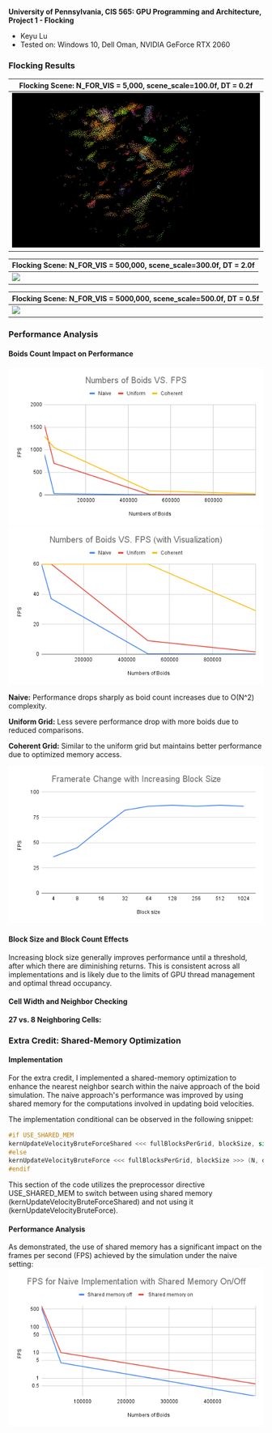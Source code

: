 **University of Pennsylvania, CIS 565: GPU Programming and Architecture,
Project 1 - Flocking**

* Keyu Lu
* Tested on: Windows 10, Dell Oman, NVIDIA GeForce RTX 2060


### Flocking Results
| Flocking Scene: N_FOR_VIS = 5,000, scene_scale=100.0f, DT = 0.2f | 
|---------------|
| ![](https://github.com/uluyek/Project1-CUDA-Flocking/blob/main/flocking%20demo.gif) | 

| Flocking Scene: N_FOR_VIS = 500,000, scene_scale=300.0f, DT = 2.0f | 
|---------------|
| ![](https://github.com/uluyek/Project1-CUDA-Flocking/blob/main/500k%20300%202.0%20demo%20gif.gif) | 

| Flocking Scene: N_FOR_VIS = 5000,000, scene_scale=500.0f, DT = 0.5f | 
|---------------|
| ![](https://github.com/uluyek/Project1-CUDA-Flocking/blob/main/5m%20500%200.5.gif) | 

### Performance Analysis 
#### Boids Count Impact on Performance

![](https://github.com/uluyek/Project1-CUDA-Flocking/blob/main/Numbers%20of%20Boids%20VS.%20FPS.png)
![](https://github.com/uluyek/Project1-CUDA-Flocking/blob/main/Numbers%20of%20Boids%20VS.%20FPS%20(with%20Visualization).png)

**Naive:** Performance drops sharply as boid count increases due to O(N^2) complexity.

**Uniform Grid:** Less severe performance drop with more boids due to reduced comparisons.

**Coherent Grid:** Similar to the uniform grid but maintains better performance due to optimized memory access.

![](https://github.com/uluyek/Project1-CUDA-Flocking/blob/main/Framerate%20Change%20with%20Increasing%20Block%20Size.png)

#### Block Size and Block Count Effects
Increasing block size generally improves performance until a threshold, after which there are diminishing returns. This is consistent across all implementations and is likely due to the limits of GPU thread management and optimal thread occupancy.

#### Cell Width and Neighbor Checking
**27 vs. 8 Neighboring Cells:** 

### Extra Credit: Shared-Memory Optimization

#### Implementation

For the extra credit, I implemented a shared-memory optimization to enhance the nearest neighbor search within the naive approach of the boid simulation. The naive approach's performance was improved by using shared memory for the computations involved in updating boid velocities.

The implementation conditional can be observed in the following snippet:

```cpp
#if USE_SHARED_MEM
kernUpdateVelocityBruteForceShared <<< fullBlocksPerGrid, blockSize, sizeof(glm::vec3) * blockSize * 2 >>> (N, dev_pos, dev_vel1, dev_vel2);
#else
kernUpdateVelocityBruteForce <<< fullBlocksPerGrid, blockSize >>> (N, dev_pos, dev_vel1, dev_vel2);
#endif
```

This section of the code utilizes the preprocessor directive USE_SHARED_MEM to switch between using shared memory (kernUpdateVelocityBruteForceShared) and not using it (kernUpdateVelocityBruteForce).
#### Performance Analysis
As demonstrated, the use of shared memory has a significant impact on the frames per second (FPS) achieved by the simulation under the naive setting:
![](https://github.com/uluyek/Project1-CUDA-Flocking/blob/main/FPS%20for%20Naive%20Implementation%20with%20Shared%20Memory%20On_Off.png)
